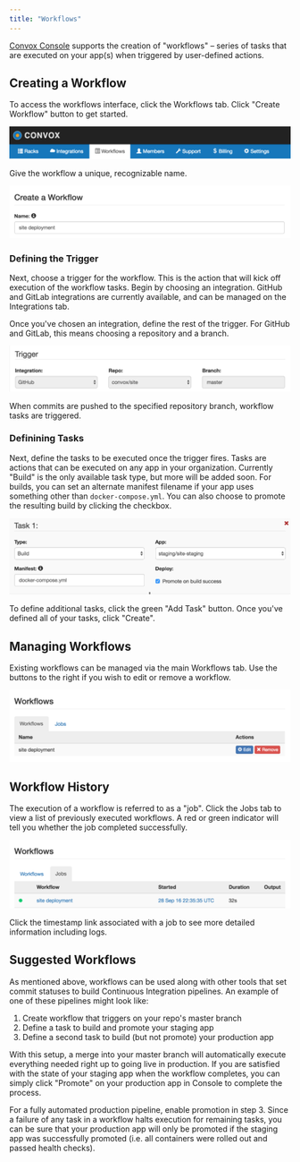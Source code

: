 ```yaml
---
title: "Workflows"
---
```


[Convox Console](https://console.convox.com) supports the creation of "workflows" – series of tasks that are executed on your app(s) when triggered by user-defined actions.

## Creating a Workflow

To access the workflows interface, click the Workflows tab. Click "Create Workflow" button to get started.

![](/assets/images/docs/workflows/tab.png)

Give the workflow a unique, recognizable name.

![](/assets/images/docs/workflows/name.png)

### Defining the Trigger

Next, choose a trigger for the workflow. This is the action that will kick off execution of the workflow tasks. Begin by choosing an integration. GitHub and GitLab integrations are currently available, and can be managed on the Integrations tab.

Once you've chosen an integration, define the rest of the trigger. For GitHub and GitLab, this means choosing a repository and a branch.

![](/assets/images/docs/workflows/trigger.png)

When commits are pushed to the specified repository branch, workflow tasks are triggered.

### Definining Tasks

Next, define the tasks to be executed once the trigger fires. Tasks are actions that can be executed on any app in your organization. Currently "Build" is the only available task type, but more will be added soon. For builds, you can set an alternate manifest filename if your app uses something other than `docker-compose.yml`. You can also choose to promote the resulting build by clicking the checkbox.

![](/assets/images/docs/workflows/task.png)

To define additional tasks, click the green "Add Task" button. Once you've defined all of your tasks, click "Create".

## Managing Workflows

Existing workflows can be managed via the main Workflows tab. Use the buttons to the right if you wish to edit or remove a workflow.

![](/assets/images/docs/workflows/manage.png)

## Workflow History

The execution of a workflow is referred to as a "job". Click the Jobs tab to view a list of previously executed workflows. A red or green indicator will tell you whether the job completed successfully.

![](/assets/images/docs/workflows/jobs.png)

Click the timestamp link associated with a job to see more detailed information including logs.

## Suggested Workflows

As mentioned above, workflows can be used along with other tools that set commit statuses to build Continuous Integration pipelines. An example of one of these pipelines might look like:

1. Create workflow that triggers on your repo's master branch
2. Define a task to build and promote your staging app
3. Define a second task to build (but not promote) your production app

With this setup, a merge into your master branch will automatically execute everything needed right up to going live in production. If you are satisfied with the state of your staging app when the workflow completes, you can simply click "Promote" on your production app in Console to complete the process.

For a fully automated production pipeline, enable promotion in step 3. Since a failure of any task in a workflow halts execution for remaining tasks, you can be sure that your production app will only be promoted if the staging app was successfully promoted (i.e. all containers were rolled out and passed health checks).
